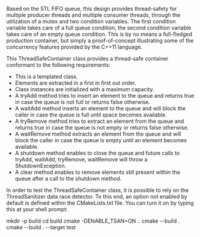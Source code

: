 Based on the STL FIFO queue, this design provides thread-safety for multiple
producer threads and multiple consumer threads, through the utilization of a
mutex and two condition variables. The first condition variable takes care
of a full queue condition, the second condition variable takes care of an
empty queue condition. This is by no means a full-fledged production
container, but simply a proof-of-concept illustrating some of the
concurrency features provided by the C++11 language.

This ThreadSafeContainer class provides a thread-safe container conformant
to the following requirements:

  * This is a templated class.
  * Elements are extracted in a first in first out order.
  * Class instances are initialized with a maximum capacity.
  * A tryAdd method tries to insert an element to the queue and returns
    true in case the queue is not full or returns false otherwise.
  * A waitAdd method inserts an element to the queue and will block the caller
    in case the queue is full until space becomes available.
  * A tryRemove method tries to extract an element from the queue and returns
    true in case the queue is not empty or returns false otherwise.
  * A waitRemove method extracts an element from the queue and will block the
    caller in case the queue is empty until an element becomes available.
  * A shutdown method enables to close the queue and future calls to tryAdd,
    waitAdd, tryRemove, waitRemove will throw a ShutdownException.
  * A clear method enables to remove elements still present within the
    queue after a call to the shutdown method.

In order to test the ThreadSafeContainer class, it is possible to rely on
the ThreadSanitizer data race detector. To this end, an option not enabled
by default is defined within the CMakeLists.txt file. You can turn it on
by typing this at your shell prompt:

mkdir -p build
cd build
cmake -DENABLE_TSAN=ON ..
cmake --build .
cmake --build . --target test
